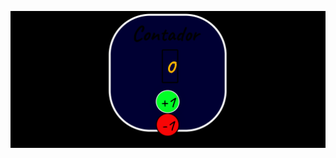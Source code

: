 ![Counter ReactJs](https://github.com/gustavogravagna/Counter-in-ReactJs/blob/master/contador.png)




